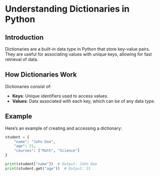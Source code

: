 # Understanding Dictionaries in Python

## Introduction
Dictionaries are a built-in data type in Python that store key-value pairs. They are useful for associating values with unique keys, allowing for fast retrieval of data.

## How Dictionaries Work
Dictionaries consist of:
- **Keys**: Unique identifiers used to access values.
- **Values**: Data associated with each key, which can be of any data type.

## Example
Here’s an example of creating and accessing a dictionary:

```python
student = {
    "name": "John Doe",
    "age": 21,
    "courses": ["Math", "Science"]
}

print(student["name"])  # Output: John Doe
print(student.get("age"))  # Output: 21
```
